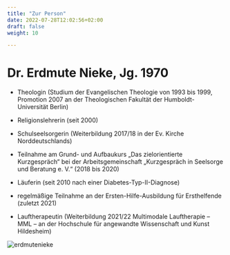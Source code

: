 ```yaml
---
title: "Zur Person"
date: 2022-07-28T12:02:56+02:00
draft: false
weight: 10

---
```






# Dr. Erdmute Nieke, Jg. 1970

* Theologin (Studium der Evangelischen Theologie von 1993 bis 1999, Promotion 2007 an der Theologischen Fakultät der Humboldt-Universität Berlin)

* Religionslehrerin (seit 2000) 

* Schulseelsorgerin (Weiterbildung 2017/18 in der Ev. Kirche Norddeutschlands)

* Teilnahme am Grund- und Aufbaukurs „Das zielorientierte Kurzgespräch“ bei der Arbeitsgemeinschaft „Kurzgespräch in Seelsorge und Beratung e. V.“ (2018 bis 2020)
      
* Läuferin (seit 2010 nach einer Diabetes-Typ-II-Diagnose)
      
* regelmäßige Teilnahme an der Ersten-Hilfe-Ausbildung für Ersthelfende (zuletzt 2021) 
      
* Lauftherapeutin (Weiterbildung 2021/22 Multimodale Lauftherapie – MML – an der Hochschule für angewandte Wissenschaft und Kunst Hildesheim)




![erdmutenieke](/porträt.jpg)
